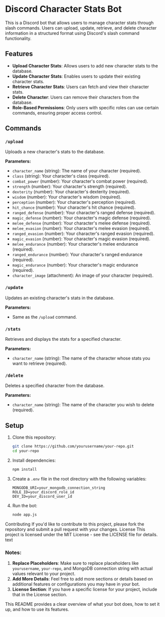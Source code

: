 # Discord Character Stats Bot

This is a Discord bot that allows users to manage character stats through slash commands. Users can upload, update, retrieve, and delete character information in a structured format using Discord's slash command functionality.

## Features

- **Upload Character Stats**: Allows users to add new character stats to the database.
- **Update Character Stats**: Enables users to update their existing character stats.
- **Retrieve Character Stats**: Users can fetch and view their character stats.
- **Delete Character**: Users can remove their characters from the database.
- **Role-Based Permissions**: Only users with specific roles can use certain commands, ensuring proper access control.

## Commands

### `/upload`

Uploads a new character's stats to the database.

**Parameters:**
- `character_name` (string): The name of your character (required).
- `class` (string): Your character's class (required).
- `combat_power` (number): Your character's combat power (required).
- `strength` (number): Your character's strength (required).
- `dexterity` (number): Your character's dexterity (required).
- `wisdom` (number): Your character's wisdom (required).
- `perception` (number): Your character's perception (required).
- `hit_chance` (number): Your character's hit chance (required).
- `ranged_defense` (number): Your character's ranged defense (required).
- `magic_defense` (number): Your character's magic defense (required).
- `melee_defense` (number): Your character's melee defense (required).
- `melee_evasion` (number): Your character's melee evasion (required).
- `ranged_evasion` (number): Your character's ranged evasion (required).
- `magic_evasion` (number): Your character's magic evasion (required).
- `melee_endurance` (number): Your character's melee endurance (required).
- `ranged_endurance` (number): Your character's ranged endurance (required).
- `magic_endurance` (number): Your character's magic endurance (required).
- `character_image` (attachment): An image of your character (required).

### `/update`

Updates an existing character's stats in the database.

**Parameters:**
- Same as the `/upload` command.

### `/stats`

Retrieves and displays the stats for a specified character.

**Parameters:**
- `character_name` (string): The name of the character whose stats you want to retrieve (required).

### `/delete`

Deletes a specified character from the database.

**Parameters:**
- `character_name` (string): The name of the character you wish to delete (required).

## Setup

1. Clone this repository:
   ```bash
   git clone https://github.com/yourusername/your-repo.git
   cd your-repo
   ```

2. Install dependencies:
    ```bash
    npm install
    ```

3. Create a `.env` file in the root directory with the following variables:
    ```text
    MONGODB_URI=your_mongodb_connection_string
    ROLE_ID=your_discord_role_id
    DEV_ID=your_discord_user_id
    ```
    
4. Run the bot:
    ```bash
    node app.js
    ```
Contributing
If you'd like to contribute to this project, please fork the repository and submit a pull request with your changes.
License
This project is licensed under the MIT License - see the LICENSE file for details.
text

### Notes:
1. **Replace Placeholders**: Make sure to replace placeholders like `yourusername`, `your-repo`, and MongoDB connection string with actual values relevant to your project.
2. **Add More Details**: Feel free to add more sections or details based on additional features or configurations you may have in your bot.
3. **License Section**: If you have a specific license for your project, include that in the License section.

This README provides a clear overview of what your bot does, how to set it up, and how to use its features.
